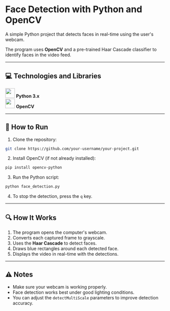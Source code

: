 # Face Detection with Python and OpenCV

A simple Python project that detects faces in real-time using the user's webcam.  

The program uses **OpenCV** and a pre-trained Haar Cascade classifier to identify faces in the video feed.

---

## 💻 Technologies and Libraries

<img src="https://cdn.jsdelivr.net/gh/devicons/devicon/icons/python/python-original.svg" width="30px"> **Python 3.x**  
<img src="https://cdn.jsdelivr.net/gh/devicons/devicon/icons/opencv/opencv-original.svg" width="30px"> **OpenCV**

---

## 🚀 How to Run

1. Clone the repository:

```bash
git clone https://github.com/your-username/your-project.git
```

2. Install OpenCV (if not already installed):

```bash
pip install opencv-python
```

3. Run the Python script:

```bash
python face_detection.py
```

4. To stop the detection, press the `q` key.

---

## 🔍 How It Works

1. The program opens the computer's webcam.  
2. Converts each captured frame to grayscale.  
3. Uses the **Haar Cascade** to detect faces.  
4. Draws blue rectangles around each detected face.  
5. Displays the video in real-time with the detections.  

---

## ⚠️ Notes

- Make sure your webcam is working properly.  
- Face detection works best under good lighting conditions.  
- You can adjust the `detectMultiScale` parameters to improve detection accuracy.
